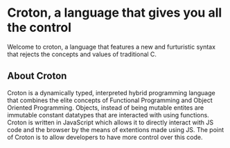 # Croton, a language that gives you all the control

Welcome to croton, a language that features a new and furturistic syntax that rejects the concepts and values of traditional C.

## About Croton

Croton is a dynamically typed, interpreted hybrid programming language that combines the elite concepts of Functional Programming and Object Oriented Programming. Objects, instead of being mutable entites are immutable constant datatypes that are interacted with using functions. Croton is written in JavaScript which allows it to directly interact with JS code and the browser by the means of extentions made using JS. The point of Croton is to allow developers to have more control over this code.
